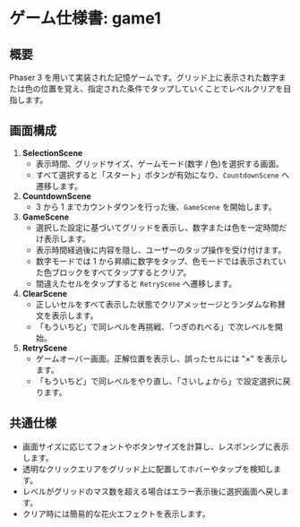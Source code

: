 # ゲーム仕様書: game1

## 概要
Phaser 3 を用いて実装された記憶ゲームです。グリッド上に表示された数字または色の位置を覚え、指定された条件でタップしていくことでレベルクリアを目指します。

## 画面構成
1. **SelectionScene**
   - 表示時間、グリッドサイズ、ゲームモード(数字 / 色)を選択する画面。
   - すべて選択すると「スタート」ボタンが有効になり、`CountdownScene` へ遷移します。
2. **CountdownScene**
   - 3 から 1 までカウントダウンを行った後、`GameScene` を開始します。
3. **GameScene**
   - 選択した設定に基づいてグリッドを表示し、数字または色を一定時間だけ表示します。
   - 表示時間経過後に内容を隠し、ユーザーのタップ操作を受け付けます。
   - 数字モードでは 1 から昇順に数字をタップ、色モードでは表示されていた色ブロックをすべてタップするとクリア。
   - 間違えたセルをタップすると `RetryScene` へ遷移します。
4. **ClearScene**
   - 正しいセルをすべて表示した状態でクリアメッセージとランダムな称賛文を表示します。
   - 「もういちど」で同レベルを再挑戦、「つぎのれべる」で次レベルを開始。
5. **RetryScene**
   - ゲームオーバー画面。正解位置を表示し、誤ったセルには "×" を表示します。
   - 「もういちど」で同レベルをやり直し、「さいしょから」で設定選択に戻ります。

## 共通仕様
- 画面サイズに応じてフォントやボタンサイズを計算し、レスポンシブに表示します。
- 透明なクリックエリアをグリッド上に配置してホバーやタップを検知します。
- レベルがグリッドのマス数を超える場合はエラー表示後に選択画面へ戻します。
- クリア時には簡易的な花火エフェクトを表示します。

